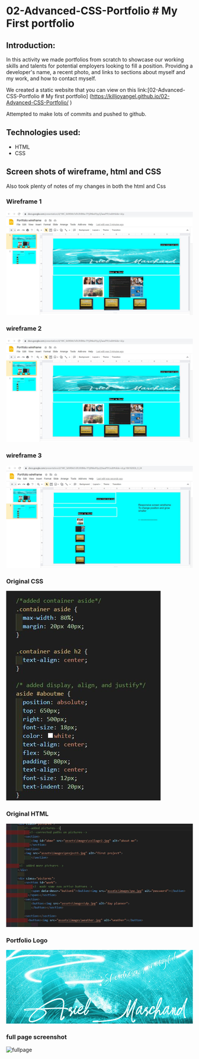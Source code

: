 # 02-Advanced-CSS-Portfolio # My First portfolio
## Introduction:

In this activity we made portfolios from scratch to showcase our working skills and talents for potential employers looking to fill a position. Providing a developer's name, a recent photo, and links to sections about myself and my work, and how to contact myself.

We created a static website that you can view on this link:[02-Advanced-CSS-Portfolio # My first portfolio] (https://killjoyangel.github.io/02-Advanced-CSS-Portfolio/
)

Attempted to make lots of commits and pushed to github. 

## Technologies used:
* HTML
* CSS
## Screen shots of wireframe, html and CSS

Also took plenty of notes of my changes in both the html and Css

### Wireframe 1
![screenshot](./assets/images/wireframe.JPG)

### wireframe 2
![screenshot](./assets/images/wireframe2.JPG)

### wireframe 3
![screenshot](./assets/images/responsive.JPG)

### Original CSS
![Screenshot](./assets/images/csssh.JPG)

### Original HTML
![Screenshot](./assets/images/htmlsh.JPG)

### Portfolio Logo
![logo](./assets/images/logo.jpg)

### full page screenshot
![fullpage](./assets/images/fullpage.png)